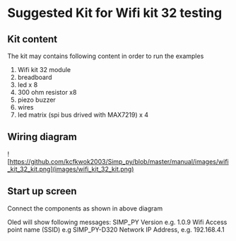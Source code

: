 # Suggested Kit for Wifi kit 32 testing

## Kit content
The kit may contains following content in order to run the examples
1. Wifi kit 32 module
2. breadboard
3. led x 8
4. 300 ohm resistor x8 
4. piezo buzzer
5. wires
6. led matrix (spi bus drived with MAX7219) x 4

## Wiring diagram

![https://github.com/kcfkwok2003/Simp_py/blob/master/manual/images/wifi_kit_32_kit.png](images/wifi_kit_32_kit.png)

## Start up screen
Connect the components as shown in above diagram

Oled will show following messages:
SIMP_PY Version e.g. 1.0.9
Wifi Access point name (SSID) e.g SIMP_PY-D320
Network IP Address, e.g. 192.168.4.1
